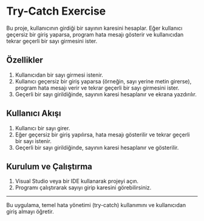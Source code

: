 # Try-Catch Exercise

Bu proje, kullanıcının girdiği bir sayının karesini hesaplar. Eğer kullanıcı geçersiz bir giriş yaparsa, program hata mesajı gösterir ve kullanıcıdan tekrar geçerli bir sayı girmesini ister.

## Özellikler

1. Kullanıcıdan bir sayı girmesi istenir.
2. Kullanıcı geçersiz bir giriş yaparsa (örneğin, sayı yerine metin girerse), program hata mesajı verir ve tekrar geçerli bir sayı girmesini ister.
3. Geçerli bir sayı girildiğinde, sayının karesi hesaplanır ve ekrana yazdırılır.

## Kullanıcı Akışı

1. Kullanıcı bir sayı girer.
2. Eğer geçersiz bir giriş yapılırsa, hata mesajı gösterilir ve tekrar geçerli bir sayı istenir.
3. Geçerli bir sayı girildiğinde, sayının karesi hesaplanır ve gösterilir.

## Kurulum ve Çalıştırma

1. Visual Studio veya bir IDE kullanarak projeyi açın.
2. Programı çalıştırarak sayıyı girip karesini görebilirsiniz.

---

Bu uygulama, temel hata yönetimi (try-catch) kullanımını ve kullanıcıdan giriş almayı öğretir.
